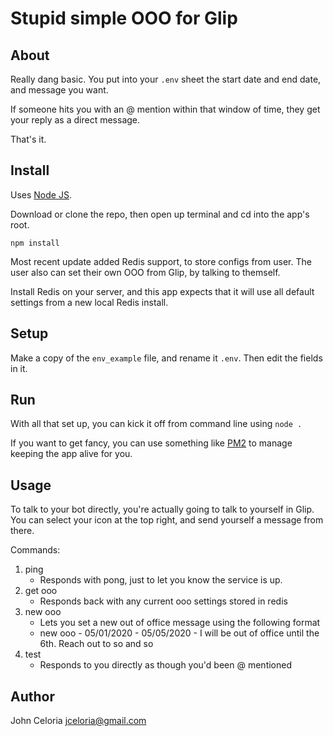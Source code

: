 # Stupid simple OOO for Glip

## About
Really dang basic. You put into your `.env` sheet the start date and end date, and message you want. 

If someone hits you with an @ mention within that window of time, they get your reply as a direct message.

That's it. 

## Install
Uses [Node JS](nodejs.org).

Download or clone the repo, then open up terminal and cd into the app's root. 

```
npm install
```

Most recent update added Redis support, to store configs from user. The user also can set their own OOO from Glip, by talking to themself.

Install Redis on your server, and this app expects that it will use all default settings from a new local Redis install.

## Setup
Make a copy of the `env_example` file, and rename it `.env`. Then edit the fields in it. 

## Run
With all that set up, you can kick it off from command line using `node .`

If you want to get fancy, you can use something like [PM2](https://pm2.keymetrics.io) to manage keeping the app alive for you. 

## Usage

To talk to your bot directly, you're actually going to talk to yourself in Glip. You can select your icon at the top right, and send yourself a message from there. 

Commands: 

1. ping
    * Responds with pong, just to let you know the service is up.
2. get ooo
    * Responds back with any current ooo settings stored in redis
3. new ooo
    * Lets you set a new out of office message using the following format
    * new ooo - 05/01/2020 - 05/05/2020 - I will be out of office until the 6th. Reach out to so and so
4. test
    * Responds to you directly as though you'd been @ mentioned

## Author
John Celoria jceloria@gmail.com